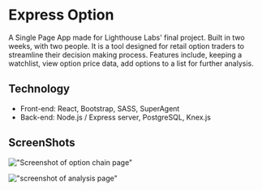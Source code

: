 # Express Option

A Single Page App made for Lighthouse Labs' final project. Built in two weeks, with two people. It is a tool designed for retail option traders to streamline their decision making process. Features include, keeping a watchlist, view option price data, add options to a list for further analysis.

## Technology

- Front-end: React, Bootstrap, SASS, SuperAgent
- Back-end: Node.js / Express server, PostgreSQL, Knex.js

## ScreenShots

!["Screenshot of option chain page"]()

!["screenshot of analysis page"]()
